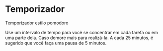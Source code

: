 # Temporizador

Temporizador estilo pomodoro

Use um intervalo de tempo para você se concentrar em cada tarefa ou em uma parte dela. Caso demore mais para realizá-la. A cada 25 minutos, é sugerido que você faça uma pausa de 5 minutos.


